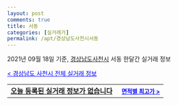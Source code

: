 ```yaml
---
layout: post
comments: true
title: 서동
categories: [실거래가]
permalink: /apt/경상남도사천시서동
---
```


2021년 09월 18일 기준, <a href="/apt/경상남도사천시">경상남도사천시</a> 서동 한달간 실거래 정보

<a style="color: blue;" href="/apt/경상남도사천시">< 경상남도 사천시 전체 실거래 정보</a>
<!---- start ---->
<table>
  <tr>
    <td colspan="4" style="font-weight: bold;"><a href="/apt/경상남도사천시서동{name_without_space}">오늘 등록된 실거래 정보가 없습니다</a> &nbsp;&nbsp;&nbsp; <a style="color: blue; font-size: smaller;" href="/apt/경상남도사천시서동{name_without_space}">면적별 최고가 ></a></td>
  </tr>
    
</table>
<!---- end ---->
    